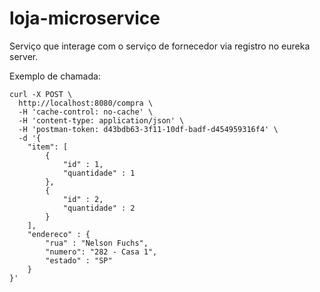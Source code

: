 # loja-microservice

Serviço que interage com o serviço de fornecedor via registro no eureka server.


Exemplo de chamada:

```
curl -X POST \
  http://localhost:8080/compra \
  -H 'cache-control: no-cache' \
  -H 'content-type: application/json' \
  -H 'postman-token: d43bdb63-3f11-10df-badf-d454959316f4' \
  -d '{
	"item": [
		{
			"id" : 1,
			"quantidade" : 1
		},
		{
			"id" : 2,
			"quantidade" : 2
		}
	],
	"endereco" : {
		"rua" : "Nelson Fuchs",
		"numero": "282 - Casa 1",
		"estado" : "SP"
	}
}'
```

